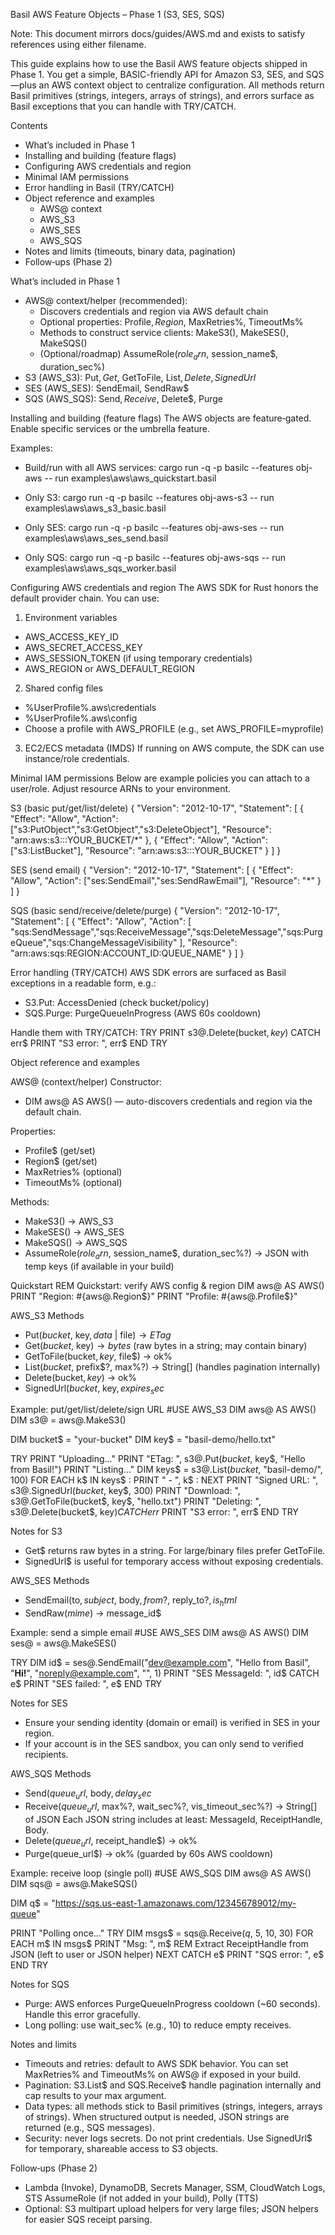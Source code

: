 Basil AWS Feature Objects – Phase 1 (S3, SES, SQS)

Note: This document mirrors docs/guides/AWS.md and exists to satisfy references using either filename.

This guide explains how to use the Basil AWS feature objects shipped in Phase 1. You get a simple, BASIC-friendly API for Amazon S3, SES, and SQS—plus an AWS context object to centralize configuration. All methods return Basil primitives (strings, integers, arrays of strings), and errors surface as Basil exceptions that you can handle with TRY/CATCH.

Contents
- What’s included in Phase 1
- Installing and building (feature flags)
- Configuring AWS credentials and region
- Minimal IAM permissions
- Error handling in Basil (TRY/CATCH)
- Object reference and examples
  - AWS@ context
  - AWS_S3
  - AWS_SES
  - AWS_SQS
- Notes and limits (timeouts, binary data, pagination)
- Follow‑ups (Phase 2)

What’s included in Phase 1
- AWS@ context/helper (recommended):
  - Discovers credentials and region via AWS default chain
  - Optional properties: Profile$, Region$, MaxRetries%, TimeoutMs%
  - Methods to construct service clients: MakeS3(), MakeSES(), MakeSQS()
  - (Optional/roadmap) AssumeRole$(role_arn$, session_name$, duration_sec%)
- S3 (AWS_S3): Put$, Get$, GetToFile, List$, Delete, SignedUrl$
- SES (AWS_SES): SendEmail, SendRaw$
- SQS (AWS_SQS): Send$, Receive$, Delete$, Purge

Installing and building (feature flags)
The AWS objects are feature‑gated. Enable specific services or the umbrella feature.

Examples:
- Build/run with all AWS services:
  cargo run -q -p basilc --features obj-aws -- run examples\aws\aws_quickstart.basil

- Only S3:
  cargo run -q -p basilc --features obj-aws-s3 -- run examples\aws\aws_s3_basic.basil

- Only SES:
  cargo run -q -p basilc --features obj-aws-ses -- run examples\aws\aws_ses_send.basil

- Only SQS:
  cargo run -q -p basilc --features obj-aws-sqs -- run examples\aws\aws_sqs_worker.basil

Configuring AWS credentials and region
The AWS SDK for Rust honors the default provider chain. You can use:

1) Environment variables
- AWS_ACCESS_KEY_ID
- AWS_SECRET_ACCESS_KEY
- AWS_SESSION_TOKEN (if using temporary credentials)
- AWS_REGION or AWS_DEFAULT_REGION

2) Shared config files
- %UserProfile%\.aws\credentials
- %UserProfile%\.aws\config
- Choose a profile with AWS_PROFILE (e.g., set AWS_PROFILE=myprofile)

3) EC2/ECS metadata (IMDS)
If running on AWS compute, the SDK can use instance/role credentials.

Minimal IAM permissions
Below are example policies you can attach to a user/role. Adjust resource ARNs to your environment.

S3 (basic put/get/list/delete)
{
  "Version": "2012-10-17",
  "Statement": [
    { "Effect": "Allow", "Action": ["s3:PutObject","s3:GetObject","s3:DeleteObject"], "Resource": "arn:aws:s3:::YOUR_BUCKET/*" },
    { "Effect": "Allow", "Action": ["s3:ListBucket"], "Resource": "arn:aws:s3:::YOUR_BUCKET" }
  ]
}

SES (send email)
{
  "Version": "2012-10-17",
  "Statement": [
    { "Effect": "Allow", "Action": ["ses:SendEmail","ses:SendRawEmail"], "Resource": "*" }
  ]
}

SQS (basic send/receive/delete/purge)
{
  "Version": "2012-10-17",
  "Statement": [
    { "Effect": "Allow", "Action": [
      "sqs:SendMessage","sqs:ReceiveMessage","sqs:DeleteMessage","sqs:PurgeQueue","sqs:ChangeMessageVisibility"
    ], "Resource": "arn:aws:sqs:REGION:ACCOUNT_ID:QUEUE_NAME" }
  ]
}

Error handling (TRY/CATCH)
AWS SDK errors are surfaced as Basil exceptions in a readable form, e.g.:
- S3.Put: AccessDenied (check bucket/policy)
- SQS.Purge: PurgeQueueInProgress (AWS 60s cooldown)

Handle them with TRY/CATCH:
TRY
  PRINT s3@.Delete(bucket$, key$)
CATCH err$
  PRINT "S3 error: ", err$
END TRY

Object reference and examples

AWS@ (context/helper)
Constructor:
- DIM aws@ AS AWS() — auto-discovers credentials and region via the default chain.

Properties:
- Profile$ (get/set)
- Region$  (get/set)
- MaxRetries% (optional)
- TimeoutMs%  (optional)

Methods:
- MakeS3()  → AWS_S3
- MakeSES() → AWS_SES
- MakeSQS() → AWS_SQS
- AssumeRole$(role_arn$, session_name$, duration_sec%?) → JSON with temp keys (if available in your build)

Quickstart
REM Quickstart: verify AWS config & region
DIM aws@ AS AWS()
PRINT "Region: #{aws@.Region$}"
PRINT "Profile: #{aws@.Profile$}"

AWS_S3
Methods
- Put$(bucket$, key$, data$ | file$) → ETag$
- Get$(bucket$, key$) → bytes$   (raw bytes in a string; may contain binary)
- GetToFile(bucket$, key$, file$) → ok%
- List$(bucket$, prefix$?, max%?) → String[]  (handles pagination internally)
- Delete(bucket$, key$) → ok%
- SignedUrl$(bucket$, key$, expires_sec%) → url$

Example: put/get/list/delete/sign URL
#USE AWS_S3
DIM aws@ AS AWS()
DIM s3@ = aws@.MakeS3()

DIM bucket$ = "your-bucket"
DIM key$ = "basil-demo/hello.txt"

TRY
  PRINT "Uploading..."
  PRINT "ETag: ", s3@.Put$(bucket$, key$, "Hello from Basil!")
  PRINT "Listing..."
  DIM keys$ = s3@.List$(bucket$, "basil-demo/", 100)
  FOR EACH k$ IN keys$ : PRINT " - ", k$ : NEXT
  PRINT "Signed URL: ", s3@.SignedUrl$(bucket$, key$, 300)
  PRINT "Download: ", s3@.GetToFile(bucket$, key$, "hello.txt")
  PRINT "Deleting: ", s3@.Delete(bucket$, key$)
CATCH err$
  PRINT "S3 error: ", err$
END TRY

Notes for S3
- Get$ returns raw bytes in a string. For large/binary files prefer GetToFile.
- SignedUrl$ is useful for temporary access without exposing credentials.

AWS_SES
Methods
- SendEmail(to$, subject$, body$, from$?, reply_to$?, is_html%?) → message_id$
- SendRaw$(mime$) → message_id$

Example: send a simple email
#USE AWS_SES
DIM aws@ AS AWS()
DIM ses@ = aws@.MakeSES()

TRY
  DIM id$ = ses@.SendEmail("dev@example.com", "Hello from Basil", "<b>Hi!</b>", "noreply@example.com", "", 1)
  PRINT "SES MessageId: ", id$
CATCH e$
  PRINT "SES failed: ", e$
END TRY

Notes for SES
- Ensure your sending identity (domain or email) is verified in SES in your region.
- If your account is in the SES sandbox, you can only send to verified recipients.

AWS_SQS
Methods
- Send$(queue_url$, body$, delay_sec%?) → message_id$
- Receive$(queue_url$, max%?, wait_sec%?, vis_timeout_sec%?) → String[] of JSON
  Each JSON string includes at least: MessageId, ReceiptHandle, Body.
- Delete$(queue_url$, receipt_handle$) → ok%
- Purge(queue_url$) → ok% (guarded by 60s AWS cooldown)

Example: receive loop (single poll)
#USE AWS_SQS
DIM aws@ AS AWS()
DIM sqs@ = aws@.MakeSQS()

DIM q$ = "https://sqs.us-east-1.amazonaws.com/123456789012/my-queue"

PRINT "Polling once..."
TRY
  DIM msgs$ = sqs@.Receive$(q$, 5, 10, 30)
  FOR EACH m$ IN msgs$
    PRINT "Msg: ", m$
    REM Extract ReceiptHandle from JSON (left to user or JSON helper)
  NEXT
CATCH e$
  PRINT "SQS error: ", e$
END TRY

Notes for SQS
- Purge: AWS enforces PurgeQueueInProgress cooldown (~60 seconds). Handle this error gracefully.
- Long polling: use wait_sec% (e.g., 10) to reduce empty receives.

Notes and limits
- Timeouts and retries: default to AWS SDK behavior. You can set MaxRetries% and TimeoutMs% on AWS@ if exposed in your build.
- Pagination: S3.List$ and SQS.Receive$ handle pagination internally and cap results to your max argument.
- Data types: all methods stick to Basil primitives (strings, integers, arrays of strings). When structured output is needed, JSON strings are returned (e.g., SQS messages).
- Security: never logs secrets. Do not print credentials. Use SignedUrl$ for temporary, shareable access to S3 objects.

Follow‑ups (Phase 2)
- Lambda (Invoke), DynamoDB, Secrets Manager, SSM, CloudWatch Logs, STS AssumeRole (if not added in your build), Polly (TTS)
- Optional: S3 multipart upload helpers for very large files; JSON helpers for easier SQS receipt parsing.
